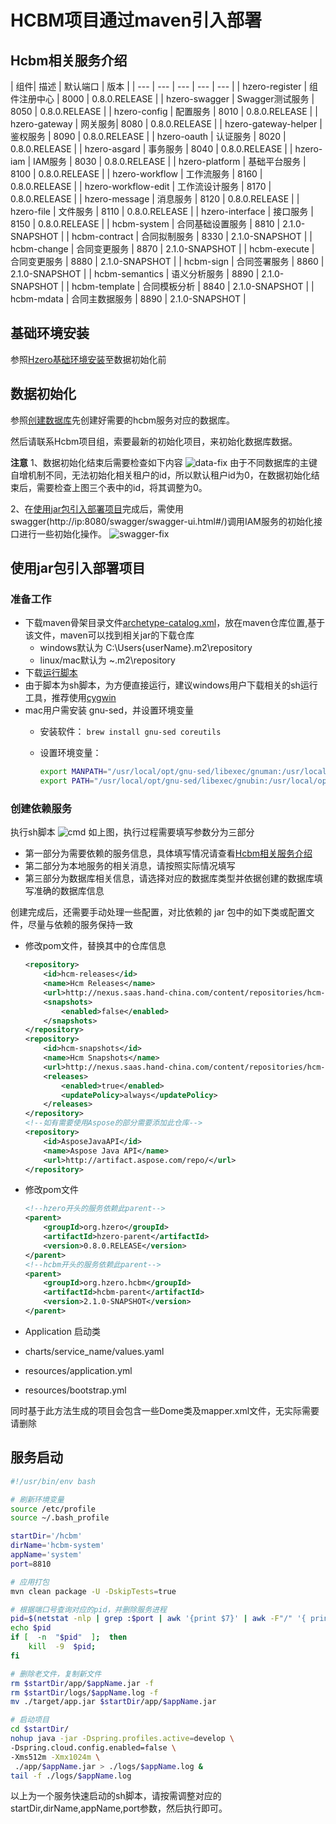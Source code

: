 # HCBM项目通过maven引入部署

## Hcbm相关服务介绍<span id="hcbm-info"></span>

| 组件| 描述 | 默认端口 | 版本 |
| --- | --- | --- | --- | --- |
| hzero-register | 组件注册中心 | 8000 | 0.8.0.RELEASE |
| hzero-swagger | Swagger测试服务 | 8050 | 0.8.0.RELEASE |
| hzero-config | 配置服务 | 8010 | 0.8.0.RELEASE |
| hzero-gateway | 网关服务| 8080 | 0.8.0.RELEASE |
| hzero-gateway-helper | 鉴权服务 | 8090 | 0.8.0.RELEASE |
| hzero-oauth | 认证服务 | 8020 | 0.8.0.RELEASE |
| hzero-asgard | 事务服务 | 8040 | 0.8.0.RELEASE |
| hzero-iam | IAM服务 | 8030 | 0.8.0.RELEASE |
| hzero-platform | 基础平台服务 | 8100 | 0.8.0.RELEASE |
| hzero-workflow | 工作流服务 | 8160 | 0.8.0.RELEASE |
| hzero-workflow-edit | 工作流设计服务 | 8170 | 0.8.0.RELEASE |
| hzero-message | 消息服务 | 8120 | 0.8.0.RELEASE |
| hzero-file | 文件服务 | 8110 | 0.8.0.RELEASE |
| hzero-interface | 接口服务 | 8150 | 0.8.0.RELEASE |
| hcbm-system | 合同基础设置服务 | 8810 | 2.1.0-SNAPSHOT |
| hcbm-contract | 合同拟制服务 | 8330 | 2.1.0-SNAPSHOT |
| hcbm-change | 合同变更服务 | 8870 | 2.1.0-SNAPSHOT |
| hcbm-execute | 合同变更服务 | 8880 | 2.1.0-SNAPSHOT |
| hcbm-sign | 合同签署服务 | 8860 | 2.1.0-SNAPSHOT |
| hcbm-semantics | 语义分析服务 | 8890 | 2.1.0-SNAPSHOT |
| hcbm-template | 合同模板分析 | 8840 | 2.1.0-SNAPSHOT |
| hcbm-mdata | 合同主数据服务 | 8890 | 2.1.0-SNAPSHOT |

## 基础环境安装

参照[Hzero基础环境安装](http://hzerodoc.saas.hand-china.com/zh/docs/installation-configuration/service-install/local-install/)至数据初始化前

## 数据初始化

参照[创建数据库](http://39.106.218.207:1313/zh/docs/deploy/hcbm/createdatabase/)先创建好需要的hcbm服务对应的数据库。

然后请联系Hcbm项目组，索要最新的初始化项目，来初始化数据库数据。

**注意**
1、数据初始化结束后需要检查如下内容
![data-fix](.image/data-fix.jpg)
由于不同数据库的主键自增机制不同，无法初始化相关租户的id，所以默认租户id为0，在数据初始化结束后，需要检查上图三个表中的id，将其调整为0。

2、在[使用jar包引入部署项目](#jar-run)完成后，需使用swagger(http://ip:8080/swagger/swagger-ui.html#/)调用IAM服务的初始化接口进行一些初始化操作。
![swagger-fix](.image/swagger-fix.jpg)

## 使用jar包引入部署项目<span id="jar-run"></span>

### 准备工作

* 下载maven骨架目录文件[archetype-catalog.xml](http://hzerodoc.saas.hand-china.com/files/docs/installation-configuration/service-create/archetype-catalog.xml)，放在maven仓库位置,基于该文件，maven可以找到相关jar的下载仓库
  * windows默认为 C:\Users\{userName}\.m2\repository
  * linux/mac默认为 ~\.m2\repository
* 下载[运行脚本](http://hzerodoc.saas.hand-china.com/files/docs/installation-configuration/service-create/hzero-create-service.sh)
* 由于脚本为sh脚本，为方便直接运行，建议windows用户下载相关的sh运行工具，推荐使用[cygwin](https://www.cygwin.com/install.html)
* mac用户需安装 gnu-sed，并设置环境变量
  * 安装软件：
    ```brew install gnu-sed coreutils```
  * 设置环境变量：
  
    ``` sh
    export MANPATH="/usr/local/opt/gnu-sed/libexec/gnuman:/usr/local/opt/coreutils/libexec/gnuman:$MANPATH"
    export PATH="/usr/local/opt/gnu-sed/libexec/gnubin:/usr/local/opt/coreutils/libexec/gnubin:$PATH"
    ```

### 创建依赖服务
  
执行sh脚本
![cmd](.image/maven-jar.png)
如上图，执行过程需要填写参数分为三部分

* 第一部分为需要依赖的服务信息，具体填写情况请查看[Hcbm相关服务介绍](#hcbm-info)
* 第二部分为本地服务的相关消息，请按照实际情况填写
* 第三部分为数据库相关信息，请选择对应的数据库类型并依据创建的数据库填写准确的数据库信息

创建完成后，还需要手动处理一些配置，对比依赖的 jar 包中的如下类或配置文件，尽量与依赖的服务保持一致

* 修改pom文件，替换其中的仓库信息
  
  ``` xml
  <repository>
      <id>hcm-releases</id>
      <name>Hcm Releases</name>
      <url>http://nexus.saas.hand-china.com/content/repositories/hcm-releases</url>
      <snapshots>
          <enabled>false</enabled>
      </snapshots>
  </repository>
  <repository>
      <id>hcm-snapshots</id>
      <name>Hcm Snapshots</name>
      <url>http://nexus.saas.hand-china.com/content/repositories/hcm-snapshots</url>
      <releases>
          <enabled>true</enabled>
          <updatePolicy>always</updatePolicy>
      </releases>
  </repository>
  <!--如有需要使用Aspose的部分需要添加此仓库-->
  <repository>
      <id>AsposeJavaAPI</id>
      <name>Aspose Java API</name>
      <url>http://artifact.aspose.com/repo/</url>
  </repository>
  ```

* 修改pom文件
  
  ```xml
  <!--hzero开头的服务依赖此parent-->
  <parent>
      <groupId>org.hzero</groupId>
      <artifactId>hzero-parent</artifactId>
      <version>0.8.0.RELEASE</version>
  </parent>
  <!--hcbm开头的服务依赖此parent-->
  <parent>
      <groupId>org.hzero.hcbm</groupId>
      <artifactId>hcbm-parent</artifactId>
      <version>2.1.0-SNAPSHOT</version>
  </parent>
  ```

* Application 启动类
* charts/service_name/values.yaml
* resources/application.yml
* resources/bootstrap.yml

同时基于此方法生成的项目会包含一些Dome类及mapper.xml文件，无实际需要请删除

## 服务启动

``` sh
#!/usr/bin/env bash

# 刷新环境变量
source /etc/profile
source ~/.bash_profile

startDir='/hcbm'
dirName='hcbm-system'
appName='system'
port=8810

# 应用打包
mvn clean package -U -DskipTests=true

# 根据端口号查询对应的pid，并删除服务进程
pid=$(netstat -nlp | grep :$port | awk '{print $7}' | awk -F"/" '{ print $1 }');
echo $pid
if [  -n  "$pid"  ];  then
    kill  -9  $pid;
fi

# 删除老文件，复制新文件
rm $startDir/app/$appName.jar -f
rm $startDir/logs/$appName.log -f
mv ./target/app.jar $startDir/app/$appName.jar

# 启动项目
cd $startDir/
nohup java -jar -Dspring.profiles.active=develop \
-Dspring.cloud.config.enabled=false \
-Xms512m -Xmx1024m \
 ./app/$appName.jar > ./logs/$appName.log &
tail -f ./logs/$appName.log
```

以上为一个服务快速启动的sh脚本，请按需调整对应的startDir,dirName,appName,port参数，然后执行即可。